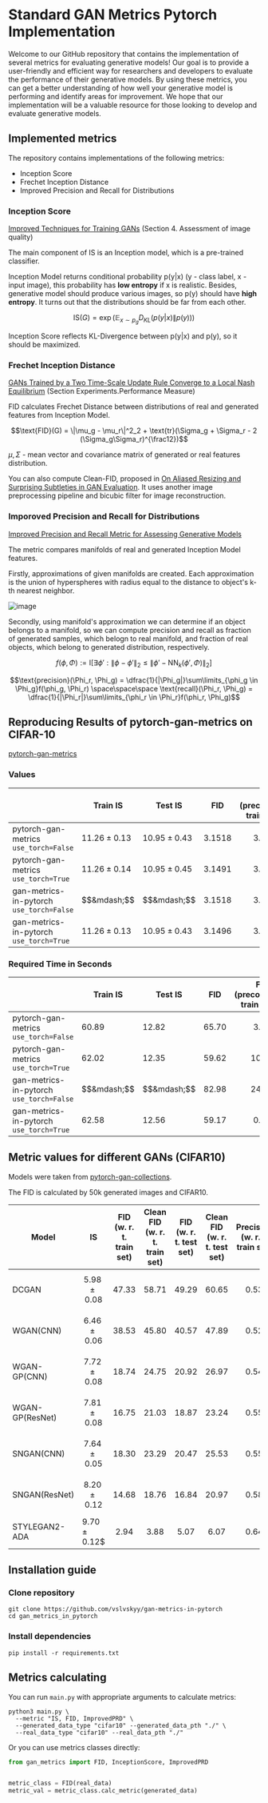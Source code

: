 # Standard GAN Metrics Pytorch Implementation

Welcome to our GitHub repository that contains the implementation of several metrics for evaluating generative models! Our goal is to provide a user-friendly and efficient way for researchers and developers to evaluate the performance of their generative models. By using these metrics, you can get a better understanding of how well your generative model is performing and identify areas for improvement. We hope that our implementation will be a valuable resource for those looking to develop and evaluate generative models.

## Implemented metrics

The repository contains implementations of the following metrics:

- Inception Score
- Frechet Inception Distance
- Improved Precision and Recall for Distributions

### Inception Score

[Improved Techniques for Training GANs](https://arxiv.org/pdf/1606.03498.pdf) (Section 4. Assessment of image quality)

The main component of IS is an Inception model, which is a pre-trained classifier. 

Inception Model returns conditional probability p(y|x) (y - class label, x - input image), this probability has **low entropy** if x is realistic. 
Besides, generative model should produce various images, so p(y) should have **high entropy**. It turns out that the distributions should be far from each other.

$$\text{IS}(G) = \exp(\mathbb{E}_{x\sim p_g}D_{KL}(p(y|x)\|p(y)))$$

Inception Score reflects KL-Divergence between p(y|x) and p(y), so it should be maximized.

### Frechet Inception Distance

[GANs Trained by a Two Time-Scale Update Rule Converge to a Local Nash Equilibrium](https://arxiv.org/pdf/1706.08500.pdf) (Section Experiments.Performance Measure)

FID calculates Frechet Distance between distributions of real and generated features from Inception Model. 

$$\text{FID}(G) = \|\mu_g - \mu_r\|^2_2 + \text{tr}(\Sigma_g + \Sigma_r - 2 (\Sigma_g\Sigma_r)^{\frac12})$$

$\mu, \Sigma$ - mean vector and covariance matrix of generated or real features distribution.

You can also compute Clean-FID, proposed in [On Aliased Resizing and Surprising Subtleties in GAN Evaluation](https://arxiv.org/pdf/2104.11222.pdf). It uses another image preprocessing pipeline and bicubic filter for image reconstruction.

### Imporoved Precision and Recall for Distributions

[Improved Precision and Recall Metric for Assessing Generative Models](https://arxiv.org/pdf/1904.06991.pdf)

The metric compares manifolds of real and generated Inception Model features.

Firstly, approximations of given manifolds are created. Each approximation is the union of hyperspheres with radius equal to the distance to object's k-th nearest neighbor.

![image](https://user-images.githubusercontent.com/75453192/231453057-9eef5c85-de12-42e6-b266-32005db634e8.png)

Secondly, using manifold's approximation we can determine if an object belongs to a manifold, so we can compute precision and recall as fraction of generated samples, which belogn to real manifold, and fraction of real objects, which belong to generated distribution, respectively.

$$f(\phi, \Phi) := \text{I}[\exists \phi{'}: \|\phi - \phi{'}\|_2 \leq \|\phi{'} - \text{NN}_k(\phi{'}, \Phi)\|_2]$$

$$\text{precision}(\Phi_r, \Phi_g) = \dfrac{1}{|\Phi_g|}\sum\limits_{\phi_g \in \Phi_g}f(\phi_g, \Phi_r) \space\space\space \text{recall}(\Phi_r, \Phi_g) = \dfrac{1}{|\Phi_r|}\sum\limits_{\phi_r \in \Phi_r}f(\phi_r, \Phi_g)$$

## Reproducing Results of pytorch-gan-metrics on CIFAR-10

[pytorch-gan-metrics](https://github.com/w86763777/pytorch-gan-metrics)

### Values

| | Train IS | Test IS  | FID | FID (precomputed train stats) | Clean FID |
| ------------- | ------------- | ------------- | ------------- | ------------- |------------- |
| pytorch-gan-metrics<br>`use_torch=False` | $11.26 \pm 0.13$ | $10.95 \pm 0.43$ | $3.1518$ | $$3.1518$$ | $$&mdash;$$ |
| pytorch-gan-metrics<br>`use_torch=True` | $11.26 \pm 0.14$ | $10.95 \pm 0.45$ | $3.1491$ | $$3.1518$$ | $$&mdash;$$ |
| gan-metrics-in-pytorch<br>`use_torch=False` | $$&mdash;$$ | $$&mdash;$$ | $3.1518$ | $$3.1488$$ | $$3.23$$ |
| gan-metrics-in-pytorch<br>`use_torch=True` | $11.26 \pm 0.13$ | $10.95 \pm 0.43$ | $3.1496$ | $$3.1528$$ | $$3.23$$ |

### Required Time in Seconds

| | Train IS | Test IS  | FID | FID (precomputed train stats) | Clean FID |
| ------------- | ------------- | -------------- | ------------- | ------------- | ------------- |
| pytorch-gan-metrics<br>`use_torch=False` | $60.89$ | $12.82$ | $65.70$ | $$3.52$$ | $$&mdash;$$ |
| pytorch-gan-metrics<br>`use_torch=True` | $62.02$ | $12.35$ | $59.62$ | $$10.27$$ | $$&mdash;$$ |
| gan-metrics-in-pytorch<br>`use_torch=False` | $$&mdash;$$ | $$&mdash;$$ | $82.98$ | $$24.64$$ | $$186.28$$ |
| gan-metrics-in-pytorch<br>`use_torch=True` | $62.58$ | $12.56$ | $59.17$ | $$0.66$$ | $$132.24$$ |

## Metric values for different GANs (CIFAR10)

Models were taken from [pytorch-gan-collections](https://github.com/w86763777/pytorch-gan-collections).

The FID is calculated by 50k generated images and CIFAR10.

| Model | IS | FID (w. r. t. train set) | Clean FID (w. r. t. train set) | FID (w. r. t. test set) | Clean FID (w. r. t. test set) | Precision (w. r. t. train set) | Recall (w. r. t. train set) |
| ------------- | ------------- | ------------- | ------------- | ------------- | ------------- | ------------- | ------------- |
| DCGAN | $$5.98 \pm 0.08$$ | $$47.33$$ | $$58.71$$ | $$49.29$$ | $$60.65$$ | $$0.53$$ | $$0.25$$ |
| WGAN(CNN) | $$6.46 \pm 0.06$$ | $$38.53$$ | $$45.80$$ | $$40.57$$ | $$47.89$$ | $$0.52$$ | $$0.15$$ |
| WGAN-GP(CNN) | $$7.72 \pm 0.08$$ | $$18.74$$ | $$24.75$$ | $$20.92$$ | $$26.97$$ | $$0.54$$ | $$0.51$$ |
| WGAN-GP(ResNet) | $$7.81 \pm 0.08$$ | $$16.75$$ | $$21.03$$ | $$18.87$$ | $$23.24$$ | $$0.55$$ | $$0.50$$ |
| SNGAN(CNN) | $$7.64 \pm 0.05$$ | $$18.30$$ | $$23.29$$ | $$20.47$$ | $$25.53$$ | $$0.55$$ | $$0.50$$ |
| SNGAN(ResNet) | $$8.20 \pm 0.12$$ | $$14.68$$ | $$18.76$$ | $$16.84$$ | $$20.97$$ | $$0.58$$ | $$0.51$$ |
| STYLEGAN2-ADA | $9.70 \pm 0.12$$ | $$2.94$$ | $$3.88$$ | $$5.07$$ | $$6.07$$ | $$0.64$$ | $$0.56$$ |


## Installation guide

### Clone repository
```shell
git clone https://github.com/vslvskyy/gan-metrics-in-pytorch
cd gan_metrics_in_pytorch
```

### Install dependencies
```shell
pip install -r requirements.txt
```

## Metrics calculating

You can run `main.py` with appropriate arguments to calculate metrics:
```shell
python3 main.py \
  --metric "IS, FID, ImprovedPRD" \
  --generated_data_type "cifar10" --generated_data_pth "./" \
  --real_data_type "cifar10" --real_data_pth "./"
```

Or you can use metrics classes directly:
```python
from gan_metrics import FID, InceptionScore, ImprovedPRD


metric_class = FID(real_data)
metric_val = metric_class.calc_metric(generated_data)
```


